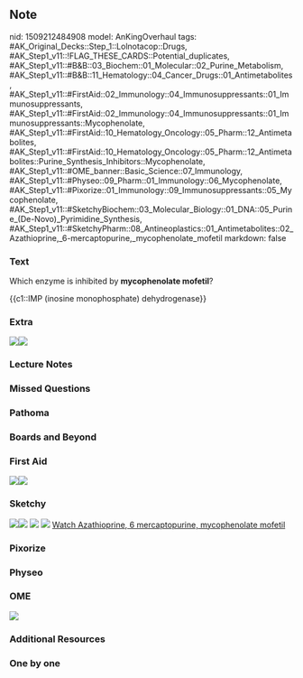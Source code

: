 ## Note
nid: 1509212484908
model: AnKingOverhaul
tags: #AK_Original_Decks::Step_1::Lolnotacop::Drugs, #AK_Step1_v11::!FLAG_THESE_CARDS::Potential_duplicates, #AK_Step1_v11::#B&B::03_Biochem::01_Molecular::02_Purine_Metabolism, #AK_Step1_v11::#B&B::11_Hematology::04_Cancer_Drugs::01_Antimetabolites, #AK_Step1_v11::#FirstAid::02_Immunology::04_Immunosuppressants::01_Immunosuppressants, #AK_Step1_v11::#FirstAid::02_Immunology::04_Immunosuppressants::01_Immunosuppressants::Mycophenolate, #AK_Step1_v11::#FirstAid::10_Hematology_Oncology::05_Pharm::12_Antimetabolites, #AK_Step1_v11::#FirstAid::10_Hematology_Oncology::05_Pharm::12_Antimetabolites::Purine_Synthesis_Inhibitors::Mycophenolate, #AK_Step1_v11::#OME_banner::Basic_Science::07_Immunology, #AK_Step1_v11::#Physeo::09_Pharm::01_Immunology::06_Mycophenolate, #AK_Step1_v11::#Pixorize::01_Immunology::09_Immunosuppressants::05_Mycophenolate, #AK_Step1_v11::#SketchyBiochem::03_Molecular_Biology::01_DNA::05_Purine_(De-Novo)_Pyrimidine_Synthesis, #AK_Step1_v11::#SketchyPharm::08_Antineoplastics::01_Antimetabolites::02_Azathioprine,_6-mercaptopurine,_mycophenolate_mofetil
markdown: false

### Text
Which enzyme is inhibited by <b>mycophenolate mofetil</b>?
<div>
  {{c1::IMP (inosine monophosphate) dehydrogenase}}
</div>

### Extra
<div><img src="paste-702549275443545.jpg"><img src=
"paste-51019916509588.jpg"></div>

### Lecture Notes


### Missed Questions


### Pathoma


### Boards and Beyond


### First Aid
<img src="paste-160206575108099.jpg"><img src=
"paste-55825984913411.jpg">

### Sketchy
<img src="paste-339392610697217.jpg" class="resizer"><img src=
"paste-cb5d6dbd9a01246bd4c76642a23dffcf73a3937a.png" class=
"resizer"> <img src=
"Screen%20Shot%202021-01-07%20at%2015.27.28.jpg" class="resizer">
<img src="Screen%20Shot%202022-01-30%20at%2011.23.07%20AM.png">
<a href=
"https://dashboard.sketchy.com/study/medical/courses/medical-pharmacology/units/medical-pharmacology-antineoplastics/videos/medical-pharmacology-antineoplastics-antimetabolites-azathioprine-6-mercaptopurine-mycophenolate-mofetil?utm_source=anki&utm_medium=partnership&utm_campaign=february_update&utm_content=medical">
Watch Azathioprine, 6 mercaptopurine, mycophenolate mofetil</a>

### Pixorize


### Physeo


### OME
<div class="ome-widget">
  <a href=
  "https://onlinemeded.org/spa/immunology?ref=anki"><img src=
  "_OME_AnkiFlashcards_Topic_3.png"></a>
</div>

### Additional Resources


### One by one


